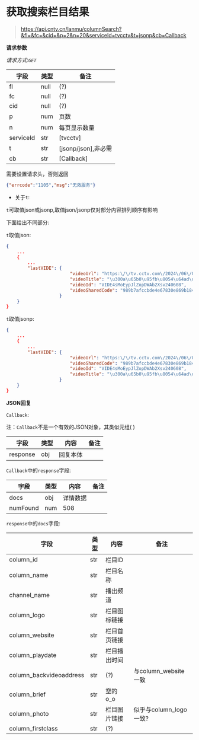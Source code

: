 # 获取搜索栏目结果

> https://api.cntv.cn/lanmu/columnSearch?&fl=&fc=&cid=&p=2&n=20&serviceId=tvcctv&t=jsonp&cb=Callback

**请求参数**

*请求方式:`GET`*

|字段  |类型 |备注 |
|-----|-----|-----|
|fl   |null |(?)  |
|fc   |null |(?)  |
|cid  |null |(?)  |
|p    |num  |页数  |
|n    |num  |每页显示数量|
|serviceId|str|[tvcctv]|
|t    |str  |[jsonp/json],非必需|
|cb   |str  |[Callback]|

需要设置请求头，否则返回
```JSON
{"errcode":"1105","msg":"无效服务"}
```

- 关于`t`:

`t`可取值json或jsonp,取值json/jsonp仅对部分内容排列顺序有影响

下面给出不同部分:

`t`取值json:
```JSON 
{
    ...
    {
        ...
        "lastVIDE": {
                        "videoUrl": "https:\/\/tv.cctv.com\/2024\/06\/08\/VIDE4sMoEypJlZopDWAb2Xsv240608.shtml",
                        "videoTitle": "\u300a\u65b0\u95fb\u8054\u64ad\u300b 20240608 21:00",
                        "videoId": "VIDE4sMoEypJlZopDWAb2Xsv240608",
                        "videoSharedCode": "989b7afccbde4e67830e869b184b62ee"
                    }
    }
}
```

`t`取值jsonp:
```JSON 
{
    ...
    {
        ...
        "lastVIDE": {
                        "videoUrl": "https:\/\/tv.cctv.com\/2024\/06\/08\/VIDE4sMoEypJlZopDWAb2Xsv240608.shtml",
                        "videoSharedCode": "989b7afccbde4e67830e869b184b62ee",
                        "videoId": "VIDE4sMoEypJlZopDWAb2Xsv240608",
                        "videoTitle": "\u300a\u65b0\u95fb\u8054\u64ad\u300b 20240608 21:00"
                    }
    }
}
```

**JSON回复**

`Callback`:

注：`Callback`不是一个有效的JSON对象，其类似元组( )

|字段 |类型 |内容 |备注 |
|-----|-----|-----|-----|
|response|obj|回复本体|  |

`Callback`中的`response`字段:

|字段 |类型 |内容 |备注 |
|-----|-----|-----|-----|
|docs |obj  |详情数据|   |
|numFound|num|508|      |

`response`中的`docs`字段:

|字段         |类型 |内容       |备注        |
|-------------|----|-----------|-----------|
|column_id    |str |栏目ID     |            |
|column_name  |str |栏目名称    |           |
|channel_name |str |播出频道    |           |
|column_logo  |str |栏目图标链接 |           |
|column_website|str|栏目首页链接 |           |
|column_playdate|str|栏目播出时间|           |
|column_backvideoaddress|str|(?)|与column_website一致|
|column_brief |str |空的 o_o    |           |
|column_photo |str |栏目图片链接 |似乎与column_logo一致?|
|column_firstclass|str|(?)      |           |

